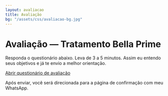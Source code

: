 ```yaml
---
layout: avaliacao
title: Avaliação
bg: "/assets/css/avaliacao-bg.jpg"
---
```


<div class="container prose">
  <h1>Avaliação — Tratamento Bella Prime</h1>
  <p>Responda o questionário abaixo. Leva de 3 a 5 minutos. Assim eu entendo seus objetivos e já te envio a melhor orientação.</p>

  <p>
    <a class="btn" href="https://docs.google.com/forms/d/e/1FAIpQLSc5gYXFmf8mT6ELaK2sm5b2i02Pd3EpLW-1i3Ko0ODGajbngw/viewform?usp=header" target="_blank" rel="noopener">
      Abrir questionário de avaliação
    </a>
  </p>

  <p class="small">Após enviar, você será direcionada para a página de confirmação com meu WhatsApp.</p>
</div>
